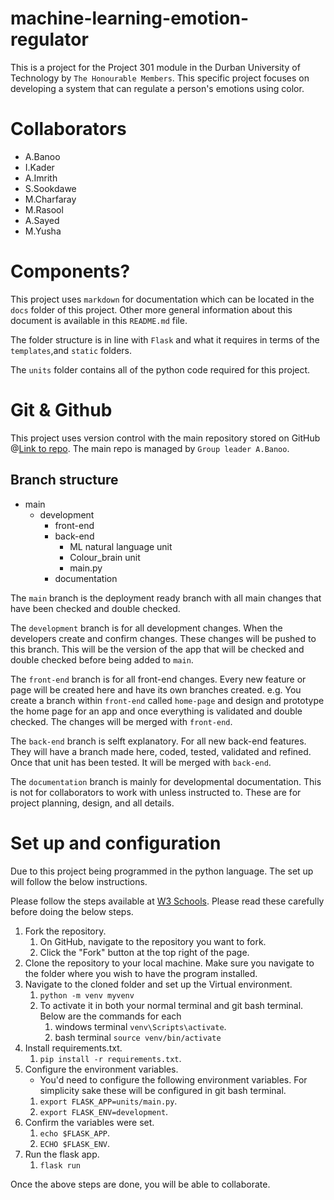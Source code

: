 # machine-learning-emotion-regulator

This is a project for the Project 301 module in the Durban University of Technology by `The Honourable Members`. This specific project focuses on developing a system that can regulate a person's emotions using color.

# Collaborators

- A.Banoo
- I.Kader
- A.Imrith
- S.Sookdawe
- M.Charfaray
- M.Rasool
- A.Sayed
- M.Yusha

# Components?

This project uses `markdown` for documentation which can be located in the `docs` folder of this project. Other more general information about this document is available in this `README.md` file.

The folder structure is in line with `Flask` and what it requires in terms of the `templates`,and `static` folders.

The `units` folder contains all of the python code required for this project.

# Git & Github

This project uses version control with the main repository stored on GitHub @[Link to repo](https://github.com/azb5499/machine-learning-emotion-regulator.git).
The main repo is managed by `Group leader A.Banoo`.

## Branch structure

- main
  - development
    - front-end
    - back-end
      - ML natural language unit
      - Colour_brain unit
      - main.py
    - documentation

The ``main`` branch is the deployment ready branch with all main changes that have been checked and double checked.

The `development` branch is for all development changes. When the developers create and confirm changes. These changes will be pushed to this branch. This will be the version of the app that will be checked and double checked before being added to `main`.

The `front-end` branch is for all front-end changes. Every new feature or page will be created here and have its own branches created. e.g. You create a branch within `front-end` called `home-page` and design and prototype the home page for an app and once everything is validated and double checked. The changes will be merged with `front-end`.

The `back-end` branch is selft explanatory. For all new back-end features. They will have a branch made here, coded, tested, validated and refined. Once that unit has been tested. It will be merged with `back-end`.

The `documentation` branch is mainly for developmental documentation. This is not for collaborators to work with unless instructed to. These are for project planning, design, and all details.

# Set up and configuration

Due to this project being programmed in the python language. The set up will follow the below instructions.

Please follow the steps available at [W3 Schools](https://www.w3schools.com/git/git_remote_fork.asp?remote=github). Please read these carefully before doing the below steps.

1. Fork the repository.
   1. On GitHub, navigate to the repository you want to fork.
   2. Click the "Fork" button at the top right of the page.
2. Clone the repository to your local machine. Make sure you navigate to the folder where you wish to have the program installed.
3. Navigate to the cloned folder and set up the Virtual environment.
   1. `python -m venv myvenv`
   2. To activate it in both your normal terminal and git bash terminal. Below are the commands for each
      1. windows terminal `venv\Scripts\activate`.
      2. bash terminal `source venv/bin/activate`
4. Install requirements.txt.
   1. `pip install -r requirements.txt`.
5. Configure the environment variables.
    - You'd need to configure the following environment variables. For simplicity sake these will be configured in git bash terminal.
    1. `export FLASK_APP=units/main.py`.
    2. `export FLASK_ENV=development`.
6. Confirm the variables were set.
    1. `echo $FLASK_APP`.
    2. `ECHO $FLASK_ENV`.
7. Run the flask app.
   1. `flask run`

Once the above steps are done, you will be able to collaborate.
